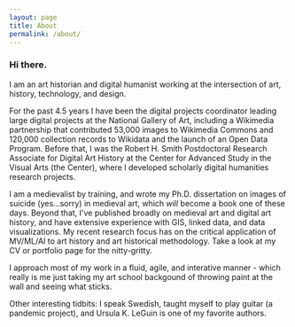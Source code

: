 ```yaml
---
layout: page
title: About
permalink: /about/
---
```

### Hi there.  

I am an art historian and digital humanist working at the intersection of art, history, technology, and design.

For the past 4.5 years I have been the digital projects coordinator leading large digital projects at the National Gallery of Art, including a Wikimedia partnership that contributed 53,000 images to Wikimedia Commons and 120,000 collection records to Wikidata and the launch of an Open Data Program. Before that, I was the Robert H. Smith Postdoctoral Research Associate for Digital Art History at the Center for Advanced Study in the Visual Arts (the Center), where I developed scholarly digital humanities research projects. 

I am a medievalist by training, and wrote my Ph.D. dissertation on images of suicide (yes...sorry) in medieval art, which _will_ become a book one of these days. Beyond that, I've published broadly on medieval art and digital art history, and have extensive experience with GIS, linked data, and data visualizations. My recent research focus has on the critical application of MV/ML/AI to art history and art historical methodology. Take a look at my CV or portfolio page for the nitty-gritty.

I approach most of my work in a fluid, agile, and interative manner - which really is me just taking my art school backgound of throwing paint at the wall and seeing what sticks.

Other interesting tidbits: I speak Swedish, taught myself to play guitar (a pandemic project), and Ursula K. LeGuin is one of my favorite authors.  
